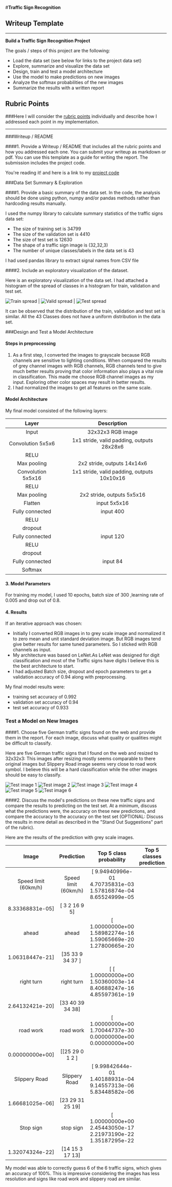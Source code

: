 #**Traffic Sign Recognition**

## Writeup Template

---

**Build a Traffic Sign Recognition Project**

The goals / steps of this project are the following:
* Load the data set (see below for links to the project data set)
* Explore, summarize and visualize the data set
* Design, train and test a model architecture
* Use the model to make predictions on new images
* Analyze the softmax probabilities of the new images
* Summarize the results with a written report


[//]: # (Image References)

[image1]: ./examples/train_class_spread.PNG "train spread"
[image2]: ./examples/valid_class_spread.PNG "valid spread"
[image3]: ./examples/test_class_spread.PNG "test spread"
[image4]: ./examples/new_train.PNG "Traffic Sign 1"
[image5]: ./examples/new_train2.PNG "Traffic Sign 2"
[image6]: ./examples/new_train3.PNG "Traffic Sign 3"
[image7]: ./examples/new_train4.PNG "Traffic Sign 4"
[image8]: ./examples/new_train5.PNG "Traffic Sign 5"
[image9]: ./examples/new_train6.PNG "Traffic Sign 6"
[image10]: ./examples/train_example_rgb.PNG "color image"
[image11]: ./examples/train_example_normalized.PNG "grey image"

## Rubric Points
###Here I will consider the [rubric points](https://review.udacity.com/#!/rubrics/481/view) individually and describe how I addressed each point in my implementation.  

---
###Writeup / README

####1. Provide a Writeup / README that includes all the rubric points and how you addressed each one. You can submit your writeup as markdown or pdf. You can use this template as a guide for writing the report. The submission includes the project code.

You're reading it! and here is a link to my [project code](https://github.com/willofdiamond/CarND-Traffic-Sign-Classifier-Project.git)

###Data Set Summary & Exploration

####1. Provide a basic summary of the data set. In the code, the analysis should be done using python, numpy and/or pandas methods rather than hardcoding results manually.

I used the numpy library to calculate summary statistics of the traffic
signs data set:

* The size of training set is 34799
* The size of the validation set is 4410
* The size of test set is 12630
* The shape of a traffic sign image is (32,32,3)
* The number of unique classes/labels in the data set is 43

I had used pandas library to extract signal names from CSV file

####2. Include an exploratory visualization of the dataset.

Here is an exploratory visualization of the data set. I had attached a histogram of the spread of classes in a histogram for train, validation and test set.

![Train spread][image1] | ![Valid spread][image2] | ![Test spread][image3]

It can be observed that the distribution of the train, validation and test set is similar.
All the 43 Classes does not have a uniform distribution in the data set.

###Design and Test a Model Architecture

#### Steps in preprocessing

1. As a first step, I converted the images to grayscale because RGB channels are sensitive to lighting conditions. When compared the results of grey channel images with RGB channels, RGB channels tend to give much better results proving that color information also plays a vital role in classification. This made me choose RGB channel images as my input. Exploring other color spaces may result in better results.
2. I had normalized the images to get all features on the same scale.




#### Model Architecture

My final model consisted of the following layers:

| Layer         		|     Description	        					|
|:---------------------:|:---------------------------------------------:|
| Input         		| 32x32x3 RGB image   							|
| Convolution 5x5x6     	| 1x1 stride, valid padding, outputs 28x28x6 	|
| RELU					|												|
| Max pooling	      	| 2x2 stride,  outputs 14x14x6 				|
| Convolution 5x5x16   | 1x1 stride, valid padding, outputs 10x10x16 	|
| RELU					|							|
| Max pooling	      	| 2x2 stride,  outputs 5x5x16 				|
| Flatten		| input  5x5x16  | 400     									|
| Fully connected		| input  400  | 120    									|
| RELU					|							|
| dropout| |
| Fully connected		| input  120  | 84   									|
| RELU					|							|
| dropout| |
| Fully connected		| input  84  | 434  									|
| Softmax				|         									|




#### 3. Model Parameters
For training my model, I used 10 epochs, batch size of 300 ,learning rate of 0.005 and drop out of 0.8.



#### 4. Results
If an iterative approach was chosen:
* Initially I converted RGB images in to grey scale image and normalized it to zero mean and unit standard deviation image. But RGB images tend give better results for same tuned parameters. So I sticked with RGB channels as input.
* My architecture was based on LeNet.As LeNet was designed for digit classification and most of the Traffic signs have digits I believe this is the best architecture to start.
* I had adjusted Batch size, dropout and epoch parameters to get a validation accuracy of 0.94 along with preprocessing.



My final model results were:
* training set accuracy of 0.992
* validation set accuracy of 0.94
* test set accuracy of 0.933




### Test a Model on New Images

####1. Choose five German traffic signs found on the web and provide them in the report. For each image, discuss what quality or qualities might be difficult to classify.

Here are five German traffic signs that I found on the web and resized to 32x32x3: This images after resizing mostly seems comparable to there original images but Slippery Road image seems very close to road work symbol. I believe this will be a hard classification while the other images should be easy to classify.

![Test image 1][image4] ![Test image 2][image5] ![Test image 3][image6]
![Test image 4][image7] ![Test image 5][image8] ![Test image 6][image9]


####2. Discuss the model's predictions on these new traffic signs and compare the results to predicting on the test set. At a minimum, discuss what the predictions were, the accuracy on these new predictions, and compare the accuracy to the accuracy on the test set (OPTIONAL: Discuss the results in more detail as described in the "Stand Out Suggestions" part of the rubric).

Here are the results of the prediction with grey scale images.

| Image			        |     Prediction	        					| Top 5 class probability | Top 5 classes prediction|
|:---------------------:|:---------------------------------------------:|:---------------------------------------------:|:---------------------------------------------:|
| Speed limit (60km/h)      		| Speed limit (60km/h)  	| [  9.94940996e-01   4.70735831e-03   1.57816874e-04   8.65524999e-05
   8.33368831e-05]	| [ 3  2 16  9  5]|
| ahead     			| ahead										|   [  1.00000000e+00   1.58982274e-16   1.59065669e-20   1.27800665e-20
   1.06318447e-21]  | [35 33  9 34 37 ]   |
| right turn					| right turn			|		[ [  1.00000000e+00   1.50360003e-14   8.40688247e-16   4.85597361e-19
   2.64132421e-20]	  |  [33 40 39 34 38]     |
| road work	      		| road work				|	 	[  1.00000000e+00   1.70044737e-30   0.00000000e+00   0.00000000e+00
   0.00000000e+00]			|    [[25 29  0  1  2 ]  |
| 	Slippery Road	|    Slippery Road   		|			[  9.99842644e-01   1.40188931e-04   9.14557313e-06   5.83448582e-06
   1.66681025e-06]		|  [23 29 31 25 19]  |      |
| Stop sign		| stop sign      			|		[  1.00000000e+00   2.45443050e-17   2.21973190e-22   1.35187295e-22
   1.32074324e-22]		|     [14 15  3 17 13] |



My model was able to correctly guess 6 of the 6 traffic signs, which gives an accuracy of 100%. This is impressive considering the images has less resolution and signs like road work and slippery road are similar.
